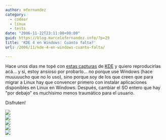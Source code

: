 ```yaml
---
author: mfernandez
category:
  - codear
  - linux
  - tests
date: "2006-11-22T23:11:00+00:00"
guid: https://blog.marcelofernandez.info/?p=29
title: 'KDE 4 en Windows: Cuánto falta?'
url: /2006/11/kde-4-en-windows-cuanto-falta/

---
```

Hace unos días me topé con [estas capturas](http://people.mandriva.com/%7Elmontel/screenshot-kde4/images.html) de [KDE](http://www.kde.org) y quiero reproducirlas acá... y sí, estoy ansioso por probarlo... no porque use Windows (hace muuuuucho que no lo uso), sino porque soy de los que creen que para migrar a Linux hay que convencer primero con instalar aplicaciones disponibles en Linux en Windows. Después, cambiar el SO entero que hay "por debajo" es muchísimo menos traumático para el usuario.

Disfruten!

[![](http://photos1.blogger.com/x/blogger2/448/981953459584652/400/821998/khelpcenter.png)](http://photos1.blogger.com/x/blogger2/448/981953459584652/1600/920196/khelpcenter.png)  
[![](http://photos1.blogger.com/x/blogger2/448/981953459584652/400/76597/kate-windows.png)](http://photos1.blogger.com/x/blogger2/448/981953459584652/1600/936730/kate-windows.png)  
[![](http://photos1.blogger.com/x/blogger2/448/981953459584652/400/542532/keditbookmark.png)](http://photos1.blogger.com/x/blogger2/448/981953459584652/1600/626826/keditbookmark.png)  
[![](http://photos1.blogger.com/x/blogger2/448/981953459584652/400/21333/kfind-windows.png)](http://photos1.blogger.com/x/blogger2/448/981953459584652/1600/612653/kfind-windows.png)  
[![](http://photos1.blogger.com/x/blogger2/448/981953459584652/400/468835/kdeprinter-windows.png)](http://photos1.blogger.com/x/blogger2/448/981953459584652/1600/377338/kdeprinter-windows.png)
